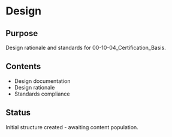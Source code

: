 # Design

## Purpose
Design rationale and standards for 00-10-04_Certification_Basis.

## Contents
- Design documentation
- Design rationale
- Standards compliance

## Status
Initial structure created - awaiting content population.
